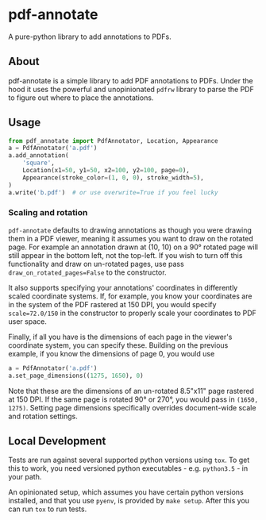 # pdf-annotate
A pure-python library to add annotations to PDFs.

## About
pdf-annotate is a simple library to add PDF annotations to PDFs. Under the hood
it uses the powerful and unopinionated `pdfrw` library to parse the PDF to
figure out where to place the annotations.

## Usage
```python
from pdf_annotate import PdfAnnotator, Location, Appearance
a = PdfAnnotator('a.pdf')
a.add_annotation(
    'square',
    Location(x1=50, y1=50, x2=100, y2=100, page=0),
    Appearance(stroke_color=(1, 0, 0), stroke_width=5),
)
a.write('b.pdf')  # or use overwrite=True if you feel lucky
```

### Scaling and rotation
`pdf-annotate` defaults to drawing annotations as though you were drawing them in a PDF viewer,
meaning it assumes you want to draw on the rotated page. For example an annotation drawn at 
(10, 10) on a 90° rotated page will still appear in the bottom left, not the top-left. If you
wish to turn off this functionality and draw on un-rotated pages, use pass `draw_on_rotated_pages=False`
to the constructor.

It also supports specifying your annotations' coordinates in differently scaled coordinate systems.
If, for example, you know your coordinates are in the system of the PDF rastered at 150 DPI, you
would specify `scale=72.0/150` in the constructor to properly scale your coordinates to PDF user space.

Finally, if all you have is the dimensions of each page in the viewer's coordinate system, you can
specify these. Building on the previous example, if you know the dimensions of page 0, you would use
```python
a = PdfAnnotator('a.pdf')
a.set_page_dimensions((1275, 1650), 0)
```
Note that these are the dimensions of an un-rotated 8.5"x11" page rastered at 150 DPI. If the same page is
rotated 90° or 270°, you would pass in `(1650, 1275)`.
Setting page dimensions specifically overrides document-wide scale and rotation settings.

## Local Development
Tests are run against several supported python versions using `tox`. To get this to
work, you need versioned python executables - e.g. `python3.5` - in your path.

An opinionated setup, which assumes you have certain python versions installed,
and that you use `pyenv`, is provided by `make setup`. After this you can run
`tox` to run tests.
